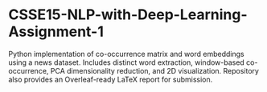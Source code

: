 # CSSE15-NLP-with-Deep-Learning-Assignment-1
Python implementation of co-occurrence matrix and word embeddings using a news dataset. Includes distinct word extraction, window-based co-occurrence, PCA dimensionality reduction, and 2D visualization. Repository also provides an Overleaf-ready LaTeX report for submission.
